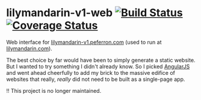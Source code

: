 # lilymandarin-v1-web [![Build Status](https://travis-ci.org/peferron/lilymandarin-v1-web.svg?branch=master)](https://travis-ci.org/peferron/lilymandarin-v1-web) [![Coverage Status](https://coveralls.io/repos/peferron/lilymandarin-v1-web/badge.svg?branch=master)](https://coveralls.io/r/peferron/lilymandarin-v1-web?branch=master)

Web interface for [lilymandarin-v1.peferron.com](http://lilymandarin-v1.peferron.com) (used to run at [lilymandarin.com](http://lilymandarin.com)).

The best choice by far would have been to simply generate a static website. But I wanted to try something I didn't already know. So I picked [AngularJS](https://angularjs.org) and went ahead cheerfully to add my brick to the massive edifice of websites that really, *really* did not need to be built as a single-page app.

:bangbang: This project is no longer maintained.
